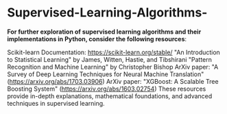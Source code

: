 # Supervised-Learning-Algorithms-

**For further exploration of supervised learning algorithms and their implementations in Python, consider the following resources**:

Scikit-learn Documentation: https://scikit-learn.org/stable/
"An Introduction to Statistical Learning" by James, Witten, Hastie, and Tibshirani
"Pattern Recognition and Machine Learning" by Christopher Bishop
ArXiv paper: "A Survey of Deep Learning Techniques for Neural Machine Translation" (https://arxiv.org/abs/1703.03906)
ArXiv paper: "XGBoost: A Scalable Tree Boosting System" (https://arxiv.org/abs/1603.02754)
These resources provide in-depth explanations, mathematical foundations, and advanced techniques in supervised learning.
